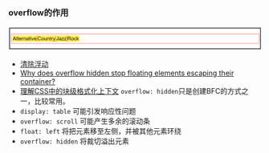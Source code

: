 ### overflow的作用
![overflow对float元素的影响](./doc/overflowhidden.png)
- [清除浮动](http://nicolasgallagher.com/micro-clearfix-hack/)
- [Why does overflow hidden stop floating elements escaping their container?](https://stackoverflow.com/questions/9193214/why-does-overflow-hidden-stop-floating-elements-escaping-their-container)
- [理解CSS中的块级格式化上下文](http://web.jobbole.com/83149/)
`overflow: hidden`只是创建BFC的方式之一，比较常用。
- `display: table` 可能引发响应性问题
- `overflow: scroll` 可能产生多余的滚动条
- `float: left` 将把元素移至左侧，并被其他元素环绕
- `overflow: hidden` 将裁切溢出元素